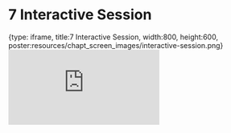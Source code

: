 # 7 Interactive Session
 
{type: iframe, title:7 Interactive Session, width:800, height:600, poster:resources/chapt_screen_images/interactive-session.png}
![](https://hutchdatascience.org/FH_Cluster_Guide/no_toc/interactive-session.html)
 

 
